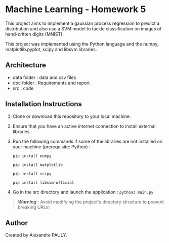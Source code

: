 # Machine Learning - Homework 5

This project aims to implement a gaussian process regression to predict a distribution and also use a SVM model to tackle classification on images of hand-critten digits (MNIST).

This project was implemented using the Python language and the numpy, matplotlib.pyplot, scipy and libsvm libraries.

## Architecture
- data folder : data and csv files
- doc folder : Requirements and report
- src : code

## Installation Instructions

1. Clone or download this repository to your local machine.

2. Ensure that you have an active internet connection to install external libraries.

3. Run the following commands if some of the libraries are not installed on your machine (prerequisite: Python) :

    ```pip install numpy```

    ```pip install matplotlib```

    ```pip install scipy```

    ```pip install libsvm-official```

4. Go in the src directory and launch the application : ```python3 main.py```


>**_Warning :_** Avoid modifying the project's directory structure to prevent breaking URLs!

## Author

Created by Alexandre PAULY.